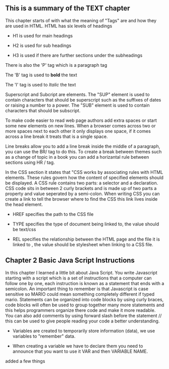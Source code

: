 ## This is a summary of the TEXT chapter

This chapter starts of with what the meaning of "Tags" are and how they are used in HTML. HTML has six levels of headings 

- H1 is used for main headings

- H2 is used for sub headings

- H3 is used if there are further sections under the subheadings


There is also the 'P' tag which is a paragraph tag

The 'B' tag is used to **bold** the text

The 'I' tag is used to *Italic* the text

Superscript and Subcript are elements. The "SUP" element is used to contain characters that should be superscript such as the suffixes of dates or raising a number to a power. The "SUB" element is used to contain characters that should be subscript.

To make code easier to read web page authors add extra spaces or start some new elements on new lines. When a browser comes across two or more spaces next to each other  it only displays one space, if it comes across a line break it treats that is a single space.

Line breaks allow you to add a line break inside the middle of a paragraph, you can use the BR/ tag to do this. To create a break between themes such as a change of topic in a book you can add a horizantal rule between sections using HR / tag.

In the CSS section it states that "CSS works by associating rules with HTML elements. These rules govern how the content of specified elements should be displayed. A CSS rule contains two parts: a selector and a declaration. CSS code sits in between 2 curly brackets and is made up of two parts a property and value seperated by a semi-colon. When writing CSS you can create a link to tell the browser where to find the CSS this link lives inside the head element.

- HREF specifies the path to the CSS file

- TYPE specifies the type of document being linked to, the value should be text/css

- REL specifies the relationship between the HTML page and the file it is linked to , the value should be stylesheet when linking to a CSS file.


## Chapter 2 Basic Java Script Instructions

In this chapter I learned a little bit about Java Script.
You write Javascript starting with a script which is a set of instructions that a computer can follow one by one, each instruction is known as a statement that ends with a semicolon. An important thing to remember is that Javascript is case sensitive so MARIO could mean something completely different if typed mario. Statements can be organized into code blocks by using curly braces, code blocks will often be used to group together many more statements and this helps programmers organize there code and make it more readable. You can also add comments by using forward slash before the statement // this can be used to give people reading your code a better understanding.

- Variables are created to temporarily store information (data), we use variables to "remember" data.

- When creating a variable we have to declare them you need to announce that you want to use it VAR and then VARIABLE NAME.


added a few things
